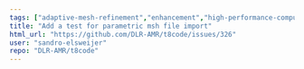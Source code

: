 ```yaml
---
tags: ["adaptive-mesh-refinement","enhancement","high-performance-computing","hpc","mesh","modeling","mpi","parallel","parallel-computing","prioritylow","simulation","workloadmedium"]
title: "Add a test for parametric msh file import"
html_url: "https://github.com/DLR-AMR/t8code/issues/326"
user: "sandro-elsweijer"
repo: "DLR-AMR/t8code"
---
```


